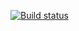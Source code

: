 [![Build status](https://ci.appveyor.com/api/projects/status/qkiwik715l4o8m64?svg=true)](https://ci.appveyor.com/project/Nut0chka/bdd-homework)